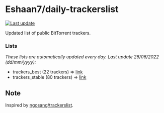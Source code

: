 
# Eshaan7/daily-trackerslist 

[![Last update](https://img.shields.io/badge/Last%20update-26/06/2022-blue.svg)](#)

Updated list of public BitTorrent trackers.

### Lists
*These lists are automatically updated every day. Last update 26/06/2022 (_dd/mm/yyyy_):*

* trackers_best (22 trackers) => [link](https://raw.githubusercontent.com/eshaan7/daily-trackerslist/master/trackers_best.txt)
* trackers_stable (80 trackers) => [link](https://raw.githubusercontent.com/eshaan7/daily-trackerslist/master/trackers_stable.txt)

## Note

Inspired by [ngosang/trackerslist](https://github.com/ngosang/trackerslist).
